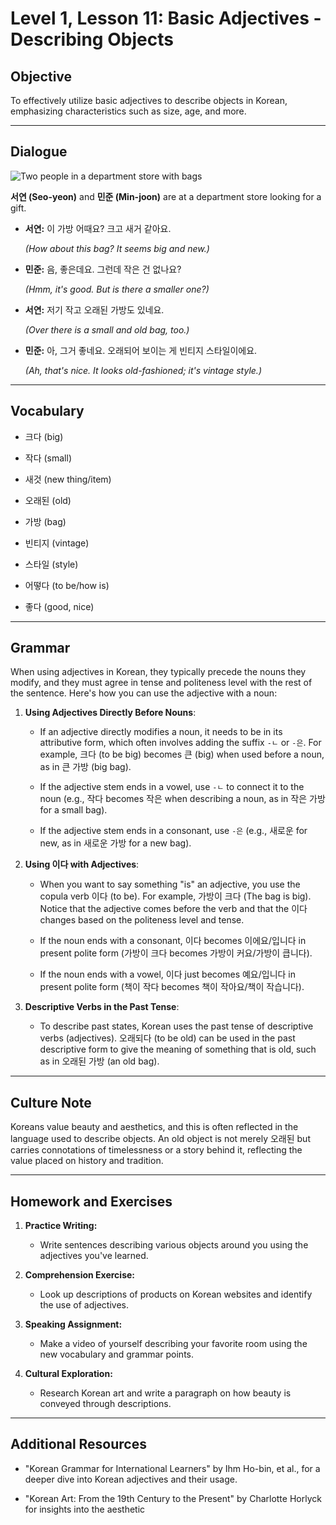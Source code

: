 # Level 1, Lesson 11: Basic Adjectives - Describing Objects

## Objective

To effectively utilize basic adjectives to describe objects in Korean, emphasizing characteristics such as size, age, and more.

---

## Dialogue

![Two people in a department store with bags](./resources/l1_lesson11.png)

**서연 (Seo-yeon)** and **민준 (Min-joon)** are at a department store looking for a gift.

- **서연:** 이 가방 어때요? 크고 새거 같아요.

  *(How about this bag? It seems big and new.)*

- **민준:** 음, 좋은데요. 그런데 작은 건 없나요?

  *(Hmm, it's good. But is there a smaller one?)*

- **서연:** 저기 작고 오래된 가방도 있네요.

  *(Over there is a small and old bag, too.)*

- **민준:** 아, 그거 좋네요. 오래되어 보이는 게 빈티지 스타일이에요.

  *(Ah, that's nice. It looks old-fashioned; it's vintage style.)*

---

## Vocabulary

- 크다 (big)

- 작다 (small)

- 새것 (new thing/item)

- 오래된 (old)

- 가방 (bag)

- 빈티지 (vintage)

- 스타일 (style)

- 어떻다 (to be/how is)

- 좋다 (good, nice)

---

## Grammar

When using adjectives in Korean, they typically precede the nouns they modify, and they must agree in tense and politeness level with the rest of the sentence. Here's how you can use the adjective with a noun:

1. **Using Adjectives Directly Before Nouns**:

    - If an adjective directly modifies a noun, it needs to be in its attributive form, which often involves adding the suffix `-ㄴ` or `-은`. For example, 크다 (to be big) becomes 큰 (big) when used before a noun, as in 큰 가방 (big bag).

    - If the adjective stem ends in a vowel, use `-ㄴ` to connect it to the noun (e.g., 작다 becomes 작은 when describing a noun, as in 작은 가방 for a small bag).

    - If the adjective stem ends in a consonant, use `-은` (e.g., 새로운 for new, as in 새로운 가방 for a new bag).

2. **Using 이다 with Adjectives**:

    - When you want to say something "is" an adjective, you use the copula verb 이다 (to be). For example, 가방이 크다 (The bag is big). Notice that the adjective comes before the verb and that the 이다 changes based on the politeness level and tense.

    - If the noun ends with a consonant, 이다 becomes 이에요/입니다 in present polite form (가방이 크다 becomes 가방이 커요/가방이 큽니다).

    - If the noun ends with a vowel, 이다 just becomes 예요/입니다 in present polite form (책이 작다 becomes 책이 작아요/책이 작습니다).

3. **Descriptive Verbs in the Past Tense**:

    - To describe past states, Korean uses the past tense of descriptive verbs (adjectives). 오래되다 (to be old) can be used in the past descriptive form to give the meaning of something that is old, such as in 오래된 가방 (an old bag).

---

## Culture Note

Koreans value beauty and aesthetics, and this is often reflected in the language used to describe objects. An old object is not merely 오래된 but carries connotations of timelessness or a story behind it, reflecting the value placed on history and tradition.

---

## Homework and Exercises

1. **Practice Writing:**

    - Write sentences describing various objects around you using the adjectives you've learned.

2. **Comprehension Exercise:**

    - Look up descriptions of products on Korean websites and identify the use of adjectives.

3. **Speaking Assignment:**

    - Make a video of yourself describing your favorite room using the new vocabulary and grammar points.

4. **Cultural Exploration:**

    - Research Korean art and write a paragraph on how beauty is conveyed through descriptions.

---

## Additional Resources

- "Korean Grammar for International Learners" by Ihm Ho-bin, et al., for a deeper dive into Korean adjectives and their usage.

- "Korean Art: From the 19th Century to the Present" by Charlotte Horlyck for insights into the aesthetic
